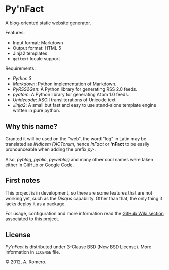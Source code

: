 Py'nFact
========

A blog-oriented static website generator.

Features:
  * Input format: Markdown
  * Output format: HTML 5
  * Jinja2 templates
  * `gettext` locale support

Requirements:
  * _Python 3_
  * _Markdown_: Python implementation of Markdown.
  * _PyRSS2Gen_: A Python library for generating RSS 2.0 feeds.
  * _pyatom_: A Python library for generating Atom 1.0 feeds.
  * _Unidecode_: ASCII transliterations of Unicode text
  * _Jinja2_: A small but fast and easy to use stand-alone template
              engine written in pure python.


Why this name?
--------------

Granted it will be used on the "web", the word "log" in Latin may be
translated as *INdicem FACTorum*, hence *InFact* or **'nFact** to be
easily pronounceable when adding the prefix *py-*.

Also, *pyblog*, *pyblic*, *pyweblog* and many other cool names were
taken either in GitHub or Google Code.


First notes
-----------

This project is in development, so there are some features that are
not working yet, such as the *Disqus* capability. Other than that, the
only thing it lacks deploy it as a package.

For usage, configuration and more information read the [GitHub Wiki
section](https://github.com/alberteromero/pynfact/wiki) associated to
this project.


License
-------

*Py'nFact* is distributed under 3-Clause BSD (New BSD License).
More information in `LICENSE` file.

© 2012, A. Romero.

